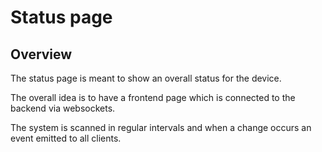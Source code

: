 # Status page

## Overview

The status page is meant to show an overall status for the device.

The overall idea is to have a frontend page which is connected to the backend via websockets.

The system is scanned in regular intervals and when a change occurs an event emitted to all clients.
